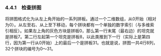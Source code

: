 ### 4.4.1　检查拼图

将拼图格式化为从左上角开始的一系列拼板。通过一个二维数组，从0开始（相对为0）。从左至右、从上至下移动，每个拼块都有一个单独的数字索引（与多维索引相反）。如果左上角的灰色方块是拼板0，那么第一行末尾（最右边）的坦克就是拼板7。第二行左起第一个坦克是拼板8，以此类推到下一行（实际上是第四行，因为第一行从0开始）上的最后一个是拼板31。也就是说，拼图一共4行8列，32个拼块的编号为0～31。

